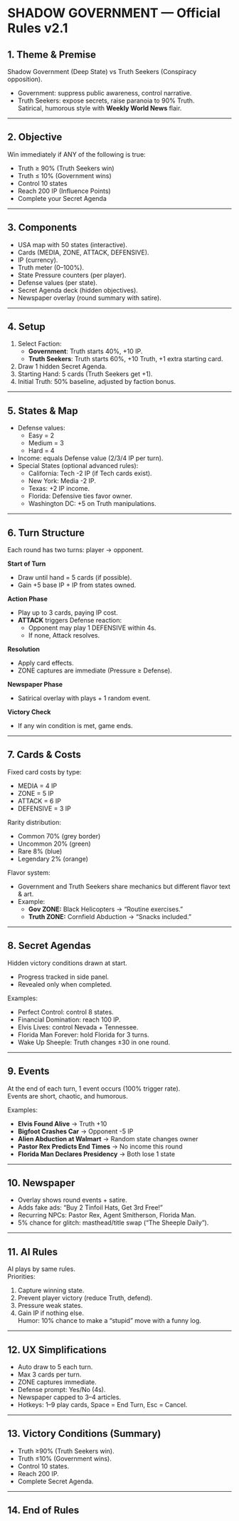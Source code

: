 # SHADOW GOVERNMENT — Official Rules v2.1

## 1. Theme & Premise
Shadow Government (Deep State) vs Truth Seekers (Conspiracy opposition).  
- Government: suppress public awareness, control narrative.  
- Truth Seekers: expose secrets, raise paranoia to 90% Truth.  
Satirical, humorous style with **Weekly World News** flair.

---

## 2. Objective
Win immediately if ANY of the following is true:
- Truth ≥ 90% (Truth Seekers win)  
- Truth ≤ 10% (Government wins)  
- Control 10 states  
- Reach 200 IP (Influence Points)  
- Complete your Secret Agenda  

---

## 3. Components
- USA map with 50 states (interactive).  
- Cards (MEDIA, ZONE, ATTACK, DEFENSIVE).  
- IP (currency).  
- Truth meter (0–100%).  
- State Pressure counters (per player).  
- Defense values (per state).  
- Secret Agenda deck (hidden objectives).  
- Newspaper overlay (round summary with satire).  

---

## 4. Setup
1. Select Faction:  
   - **Government**: Truth starts 40%, +10 IP.  
   - **Truth Seekers**: Truth starts 60%, +10 Truth, +1 extra starting card.  
2. Draw 1 hidden Secret Agenda.  
3. Starting Hand: 5 cards (Truth Seekers get +1).  
4. Initial Truth: 50% baseline, adjusted by faction bonus.  

---

## 5. States & Map
- Defense values:  
  - Easy = 2  
  - Medium = 3  
  - Hard = 4  
- Income: equals Defense value (2/3/4 IP per turn).  
- Special States (optional advanced rules):  
  - California: Tech -2 IP (if Tech cards exist).  
  - New York: Media -2 IP.  
  - Texas: +2 IP income.  
  - Florida: Defensive ties favor owner.  
  - Washington DC: +5 on Truth manipulations.  

---

## 6. Turn Structure
Each round has two turns: player → opponent.

**Start of Turn**  
- Draw until hand = 5 cards (if possible).  
- Gain +5 base IP + IP from states owned.  

**Action Phase**  
- Play up to 3 cards, paying IP cost.  
- **ATTACK** triggers Defense reaction:  
  - Opponent may play 1 DEFENSIVE within 4s.  
  - If none, Attack resolves.  

**Resolution**  
- Apply card effects.  
- ZONE captures are immediate (Pressure ≥ Defense).  

**Newspaper Phase**  
- Satirical overlay with plays + 1 random event.  

**Victory Check**  
- If any win condition is met, game ends.  

---

## 7. Cards & Costs
Fixed card costs by type:  
- MEDIA = 4 IP  
- ZONE = 5 IP  
- ATTACK = 6 IP  
- DEFENSIVE = 3 IP  

Rarity distribution:  
- Common 70% (grey border)  
- Uncommon 20% (green)  
- Rare 8% (blue)  
- Legendary 2% (orange)  

Flavor system:  
- Government and Truth Seekers share mechanics but different flavor text & art.  
- Example:  
  - **Gov ZONE:** Black Helicopters → “Routine exercises.”  
  - **Truth ZONE:** Cornfield Abduction → “Snacks included.”  

---

## 8. Secret Agendas
Hidden victory conditions drawn at start.  
- Progress tracked in side panel.  
- Revealed only when completed.  

Examples:  
- Perfect Control: control 8 states.  
- Financial Domination: reach 100 IP.  
- Elvis Lives: control Nevada + Tennessee.  
- Florida Man Forever: hold Florida for 3 turns.  
- Wake Up Sheeple: Truth changes ±30 in one round.  

---

## 9. Events
At the end of each turn, 1 event occurs (100% trigger rate).  
Events are short, chaotic, and humorous.  

Examples:  
- **Elvis Found Alive** → Truth +10  
- **Bigfoot Crashes Car** → Opponent -5 IP  
- **Alien Abduction at Walmart** → Random state changes owner  
- **Pastor Rex Predicts End Times** → No income this round  
- **Florida Man Declares Presidency** → Both lose 1 state  

---

## 10. Newspaper
- Overlay shows round events + satire.  
- Adds fake ads: “Buy 2 Tinfoil Hats, Get 3rd Free!”  
- Recurring NPCs: Pastor Rex, Agent Smitherson, Florida Man.  
- 5% chance for glitch: masthead/title swap (“The Sheeple Daily”).  

---

## 11. AI Rules
AI plays by same rules.  
Priorities:  
1. Capture winning state.  
2. Prevent player victory (reduce Truth, defend).  
3. Pressure weak states.  
4. Gain IP if nothing else.  
Humor: 10% chance to make a “stupid” move with a funny log.  

---

## 12. UX Simplifications
- Auto draw to 5 each turn.  
- Max 3 cards per turn.  
- ZONE captures immediate.  
- Defense prompt: Yes/No (4s).  
- Newspaper capped to 3–4 articles.  
- Hotkeys: 1–9 play cards, Space = End Turn, Esc = Cancel.  

---

## 13. Victory Conditions (Summary)
- Truth ≥90% (Truth Seekers win).  
- Truth ≤10% (Government wins).  
- Control 10 states.  
- Reach 200 IP.  
- Complete Secret Agenda.  

---

## 14. End of Rules
